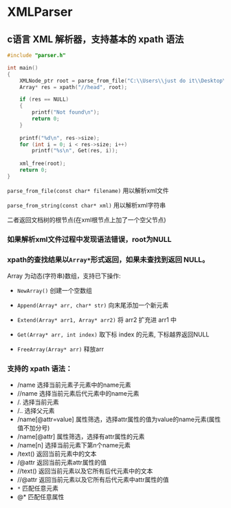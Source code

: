 # XMLParser

## c语言 XML 解析器，支持基本的 xpath 语法

```c
#include "parser.h"

int main()
{
    XMLNode_ptr root = parse_from_file("C:\\Users\\just do it\\Desktop\\test3.html");
    Array* res = xpath("//head", root);

    if (res == NULL)
    {
        printf("Not found\n");
        return 0;
    }
       
    printf("%d\n", res->size);
    for (int i = 0; i < res->size; i++)
        printf("%s\n", Get(res, i));
 
    xml_free(root);
    return 0;
}
``` 


`parse_from_file(const char* filename)` 用以解析xml文件 

`parse_from_string(const char* xml)` 用以解析xml字符串 

二者返回文档树的根节点(在xml根节点上加了一个空父节点)

### 如果解析xml文件过程中发现语法错误，root为NULL


### xpath的查找结果以`Array*`形式返回，如果未查找到返回 NULL。

Array 为动态(字符串)数组，支持已下操作:

- `NewArray()` 创建一个空数组

- `Append(Array* arr, char* str)`  向末尾添加一个新元素

- `Extend(Array* arr1, Array* arr2)` 将 arr2 扩充进 arr1 中

- `Get(Array* arr, int index)` 取下标 index 的元素, 下标越界返回NULL

- `FreeArray(Array* arr)` 释放arr

  

### 支持的 xpath 语法：

- /name 选择当前元素子元素中的name元素
- //name 选择当前元素后代元素中的name元素
- /. 选择当前元素
- /.. 选择父元素
- /name[@attr=value] 属性筛选，选择attr属性的值为value的name元素(属性值不加分号)
- /name[@attr] 属性筛选，选择有attr属性的元素
- /name[n] 选择当前元素下第n个name元素
- /text() 返回当前元素中的文本
- /@attr 返回当前元素attr属性的值
- //text() 返回当前元素以及它所有后代元素中的文本
- //@attr 返回当前元素以及它所有后代元素中attr属性的值
- `*` 匹配任意元素
- @* 匹配任意属性
